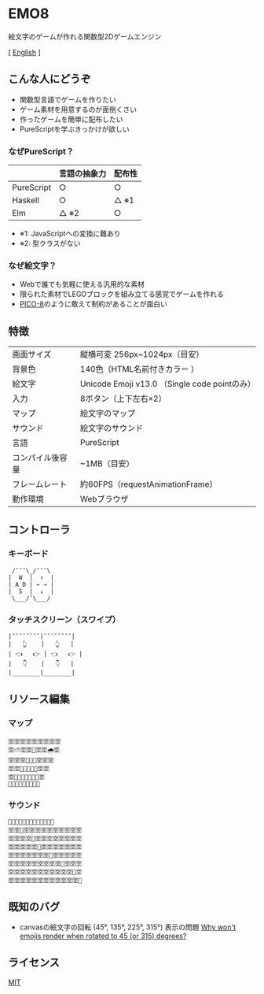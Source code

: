 # EMO8

絵文字のゲームが作れる関数型2Dゲームエンジン

[ [English](README.md) ]

## こんな人にどうぞ

- 関数型言語でゲームを作りたい
- ゲーム素材を用意するのが面倒くさい
- 作ったゲームを簡単に配布したい
- PureScriptを学ぶきっかけが欲しい

### なぜPureScript？

|            | 言語の抽象力 | 配布性 |
| ---------- | ------------ | ------ |
| PureScript | ○            | ○      |
| Haskell    | ○            | △ ※1   |
| Elm        | △ ※2         | ○      |

- ※1: JavaScriptへの変換に難あり
- ※2: 型クラスがない

### なぜ絵文字？

- Webで誰でも気軽に使える汎用的な素材
- 限られた素材でLEGOブロックを組み立てる感覚でゲームを作れる
- [PICO-8](https://www.lexaloffle.com/pico-8.php)のように敢えて制約があることが面白い
  
## 特徴

|                  |                                               |
| ---------------- | --------------------------------------------- |
| 画面サイズ       | 縦横可変 256px~1024px（目安）                 |
| 背景色           | 140色（HTML名前付きカラー ）                  |
| 絵文字           | Unicode Emoji v13.0 （Single code pointのみ） |
| 入力             | 8ボタン（上下左右×2）                         |
| マップ           | 絵文字のマップ                                |
| サウンド         | 絵文字のサウンド                              |
| 言語             | PureScript                                    |
| コンパイル後容量 | ~1MB（目安）                                  |
| フレームレート   | 約60FPS（requestAnimationFrame）              |
| 動作環境         | Webブラウザ                                   |

## コントローラ

### キーボード

```
 /¯¯¯\_/¯¯¯\
|  W  |  ↑  |
| A D | ← → |
|  S  |  ↓  |
 \___/¯\___/
```

### タッチスクリーン（スワイプ）

```
|¯¯¯¯¯¯¯¯|¯¯¯¯¯¯¯¯|
|   👆    |   👆   |
| 👈   👉 | 👈   👉 |
|   👇    |   👇   |
|________|________|
```

## リソース編集

### マップ

```
🈳🈳🈳🈳🈳🈳🈳🈳🈳
🈳⛅🈳🈳🎌🈳🈳🌧🈳
🈳🈳🈳🌳🗻🌳🈳🈳🈳
🈳🈳🌳🗻🗻🗻🌳🈳🈳
🈳🌳🗻🗻🗻🗻🗻🌳🈳
🌳🗻🗻🗻🗻🗻🗻🗻🌳
```

### サウンド


```
🎹🈳🈳🈳🈳🈳🈳🈳🈳🈳🈳🈳🈳
🈳🈳🎹🈳🈳🈳🈳🈳🈳🈳🈳🈳🈳
🈳🈳🈳🈳🎹🈳🈳🈳🈳🈳🈳🈳🈳
🈳🈳🈳🈳🈳🎹🈳🈳🈳🈳🈳🈳🈳
🈳🈳🈳🈳🈳🈳🈳🎹🈳🈳🈳🈳🈳
🈳🈳🈳🈳🈳🈳🈳🈳🈳🎹🈳🈳🈳
🈳🈳🈳🈳🈳🈳🈳🈳🈳🈳🈳🎹🈳
🈳🈳🈳🈳🈳🈳🈳🈳🈳🈳🈳🈳🎹
```

## 既知のバグ

- canvasの絵文字の回転 (45°, 135°, 225°, 315°) 表示の問題 [Why won't emojis render when rotated to 45 (or 315) degrees?](https://stackoverflow.com/questions/39749540/why-wont-emojis-render-when-rotated-to-45-or-315-degrees)

## ライセンス

[MIT](LICENSE)
